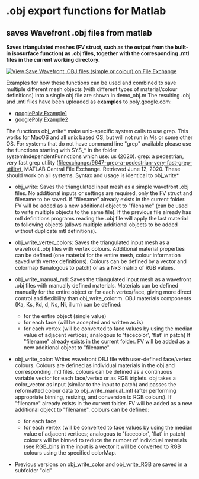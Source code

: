# .obj export functions for Matlab
## saves Wavefront .obj files from matlab

**Saves triangulated meshes (FV struct, such as the output from the built-in isosurface function) as .obj files, together with the corresponding .mtl files in the current working directory.**

[![View Save Wavefront .OBJ files (simple or colour) on File Exchange](https://www.mathworks.com/matlabcentral/images/matlab-file-exchange.svg)](https://www.mathworks.com/matlabcentral/fileexchange/72906-save-wavefront-obj-files-simple-or-colour)

Examples for how these functions can be used and combined to save multiple different mesh objects (with different types of material/colour definitions) into a single obj file are shown in demo_obj.m 
The resulting .obj and .mtl files have been uploaded as **examples** to poly.google.com: 
- [googlePoly Example1](https://poly.google.com/view/5N0rs0RgEQV)
- [googlePoly Example2](https://poly.google.com/view/60c2exp4Riu)

The functions obj_write* make unix-specific system calls to use grep. This works for MacOS and all unix based OS, but will not run in Ms or some other OS. For systems that do not have command line "grep" available please use the functions starting with SYS_* in the folder systemIndependentFunnctions which use: 
us (2020). grep: a pedestrian, very fast grep utility ([fileexchange/9647-grep-a-pedestrian-very-fast-grep-utility](https://www.mathworks.com/matlabcentral/fileexchange/9647-grep-a-pedestrian-very-fast-grep-utility)), MATLAB Central File Exchange. Retrieved June 12, 2020. 
These should work on all systems. Syntax and usage is identical to obj_write*

- obj_write: 
Saves the triangulated input mesh as a simple wavefront .obj files. No additional inputs or settings are required, only the FV struct and filename to be saved. 
If "filename" already exists in the current folder. FV will be added as a new additional object to "filename" (can be used to write multiple objects to the same file). 
If the previous file already has mtl definitions programs reading the .obj file will apply the last material to following objects (allows multiple additional objects to be added without duplicate mtl definitions).

- obj_write_vertex_colors: 
Saves the triangulated input mesh as a wavefront .obj files with vertex colours. Additional material properties can be defined (one material for the entire mesh, colour information saved with vertex definitions). Colours can be defined by a vector and colormap 8analogous to patch) or as a Nx3 matrix of RGB values.

- obj_write_manual_mtl: 
Saves the triangulated input mesh as a wavefront .obj files with manually defined materials. Materials can be defined manually for the entire object or for each vertex/face, giving more direct control and flexibility than obj_write_color.m. 
OBJ materials components (Ka, Ks, Kd, d, Ns, Ni, illum) can be defined: 
	- for the entire object (single value) 
	- for each face (will be accepted and written as is) 
	- for each vertex (will be converted to face values by using the median 
value of adjacent vertices; analogous to 'facecolor', 'flat' in patch) 
If "filename" already exists in the current folder. FV will be added as a new additional object to "filename".

- obj_write_color: 
Writes wavefront OBJ file with user-defined face/vertex colours. 
Colours are defined as individual materials in the obj and corresponding .mtl files. colours can be defined as a continuous variable vector for each 
face/vertex or as RGB triplets. obj takes a color_vector as input (similar to the input to patch) and passes the reformatted colour data to obj_write_manual_mtl (after performing appropriate binning, resizing, and conversion to RGB colours). 
If "filename" already exists in the current folder. FV will be added as a new additional object to "filename". 
colours can be defined: 
	- for each face 
	- for each vertex (will be converted to face values by using the median value of adjacent vertices; analogous to 'facecolor', 'flat' in patch) 
colours will be binned to reduce the number of individual materials (see RGB_bins in the input is a vector it will be converted to RGB colours using the specified colorMap.

- Previous versions on obj_write_color and obj_write_RGB are saved in a subfolder "old"
